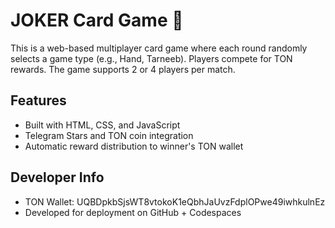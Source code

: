 # JOKER Card Game 🎴

This is a web-based multiplayer card game where each round randomly selects a game type (e.g., Hand, Tarneeb).
Players compete for TON rewards. The game supports 2 or 4 players per match.

## Features
- Built with HTML, CSS, and JavaScript
- Telegram Stars and TON coin integration
- Automatic reward distribution to winner's TON wallet

## Developer Info
- TON Wallet: UQBDpkbSjsWT8vtokoK1eQbhJaUvzFdplOPwe49iwhkulnEz
- Developed for deployment on GitHub + Codespaces